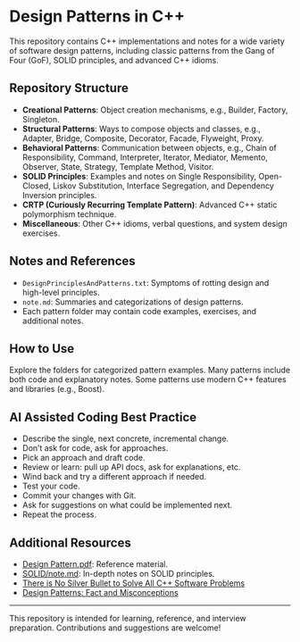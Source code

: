 # Design Patterns in C++

This repository contains C++ implementations and notes for a wide variety of software design patterns, including classic patterns from the Gang of Four (GoF), SOLID principles, and advanced C++ idioms.

## Repository Structure

- **Creational Patterns**: Object creation mechanisms, e.g., Builder, Factory, Singleton.
- **Structural Patterns**: Ways to compose objects and classes, e.g., Adapter, Bridge, Composite, Decorator, Facade, Flyweight, Proxy.
- **Behavioral Patterns**: Communication between objects, e.g., Chain of Responsibility, Command, Interpreter, Iterator, Mediator, Memento, Observer, State, Strategy, Template Method, Visitor.
- **SOLID Principles**: Examples and notes on Single Responsibility, Open-Closed, Liskov Substitution, Interface Segregation, and Dependency Inversion principles.
- **CRTP (Curiously Recurring Template Pattern)**: Advanced C++ static polymorphism technique.
- **Miscellaneous**: Other C++ idioms, verbal questions, and system design exercises.

## Notes and References

- `DesignPrinciplesAndPatterns.txt`: Symptoms of rotting design and high-level principles.
- `note.md`: Summaries and categorizations of design patterns.
- Each pattern folder may contain code examples, exercises, and additional notes.

## How to Use

Explore the folders for categorized pattern examples. Many patterns include both code and explanatory notes. Some patterns use modern C++ features and libraries (e.g., Boost).

## AI Assisted Coding Best Practice

- Describe the single, next concrete, incremental change.
- Don’t ask for code, ask for approaches.
- Pick an approach and draft code.
- Review or learn: pull up API docs, ask for explanations, etc.
- Wind back and try a different approach if needed.
- Test your code.
- Commit your changes with Git.
- Ask for suggestions on what could be implemented next.
- Repeat the process.

## Additional Resources

- [Design Pattern.pdf](Design%20Pattern.pdf): Reference material.
- [SOLID/note.md](SOLID/note.md): In-depth notes on SOLID principles.
- [There is No Silver Bullet to Solve All C++ Software Problems](https://www.youtube.com/watch?v=m3UmABVf55g&list=PL5XXu3X6L7jsQpt18_TNitUW5KquxMSan)
- [Design Patterns: Fact and Misconceptions](https://www.youtube.com/watch?v=OvO2NR7pXjg&list=LL)

---

This repository is intended for learning, reference, and interview preparation. Contributions and suggestions are welcome!